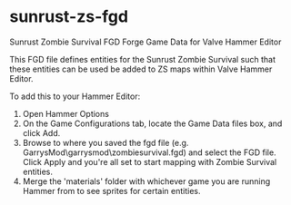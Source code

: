 # sunrust-zs-fgd
Sunrust Zombie Survival FGD
Forge Game Data for Valve Hammer Editor

This FGD file defines entities for the Sunrust Zombie Survival such that these entities can be used be added to ZS maps within Valve Hammer Editor.

To add this to your Hammer Editor:
1. Open Hammer Options
2. On the Game Configurations tab, locate the Game Data files box, and click Add.
3. Browse to where you saved the fgd file (e.g. GarrysMod\garrysmod\zombiesurvival.fgd) and select the FGD file. Click Apply and you're all set to start mapping with Zombie Survival entities.
4. Merge the 'materials' folder with whichever game you are running Hammer from to see sprites for certain entities.